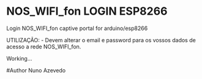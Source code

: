 # NOS_WIFI_fon LOGIN ESP8266
Login NOS_WIFI_fon captive portal for arduino/esp8266


UTILIZAÇÃO:
    - Devem alterar o email e password para os vossos dados de acesso a rede NOS_WIFI_fon. 
    

Working...
    
    
#Author
Nuno Azevedo
